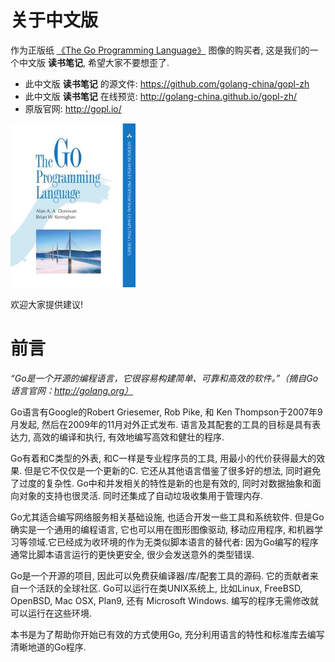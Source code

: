 # 关于中文版

作为正版纸 [《The Go Programming Language》](http://gopl.io/) 图像的购买者, 这是我们的一个中文版 **读书笔记**, 希望大家不要想歪了.

- 此中文版 **读书笔记** 的源文件: https://github.com/golang-china/gopl-zh
- 此中文版 **读书笔记** 在线预览: http://golang-china.github.io/gopl-zh/
- 原版官网: http://gopl.io/

[![](cover_small.jpg)](https://github.com/golang-china/gopl-zh)

欢迎大家提供建议!

# 前言

*“Go是一个开源的编程语言，它很容易构建简单、可靠和高效的软件。”（摘自Go语言官网：http://golang.org）*

Go语言有Google的Robert Griesemer, Rob Pike, 和 Ken Thompson于2007年9月发起,
然后在2009年的11月对外正式发布. 语言及其配套的工具的目标是具有表达力,
高效的编译和执行, 有效地编写高效和健壮的程序.

Go有着和C类型的外表, 和C一样是专业程序员的工具, 用最小的代价获得最大的效果.
但是它不仅仅是一个更新的C. 它还从其他语言借鉴了很多好的想法, 同时避免了过度的复杂性.
Go中和并发相关的特性是新的也是有效的, 同时对数据抽象和面向对象的支持也很灵活.
同时还集成了自动垃圾收集用于管理内存.

Go尤其适合编写网络服务相关基础设施, 也适合开发一些工具和系统软件.
但是Go确实是一个通用的编程语言, 它也可以用在图形图像驱动, 移动应用程序,
和机器学习等领域.它已经成为收环境的作为无类似脚本语言的替代者:
因为Go编写的程序通常比脚本语言运行的更快更安全, 很少会发送意外的类型错误.

Go是一个开源的项目, 因此可以免费获编译器/库/配套工具的源码.
它的贡献者来自一个活跃的全球社区. Go可以运行在类UNIX系统上,
比如Linux, FreeBSD, OpenBSD, Mac OSX, Plan9, 还有 Microsoft Windows.
编写的程序无需修改就可以运行在这些环境.

本书是为了帮助你开始已有效的方式使用Go, 充分利用语言的特性和标准库去编写
清晰地道的Go程序.


